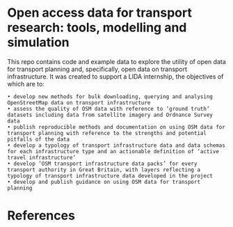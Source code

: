 
<!-- README.md is generated from README.Rmd. Please edit that file -->

# Open access data for transport research: tools, modelling and simulation

<!-- badges: start -->

This repo contains code and example data to explore the utility of open
data for transport planning and, specifically, open data on transport
infrastructure. It was created to support a LIDA internship, the
objectives of which are to:

    • develop new methods for bulk downloading, querying and analysing OpenStreetMap data on transport infrastructure
    • assess the quality of OSM data with reference to ‘ground truth’ datasets including data from satellite imagery and Ordnance Survey data
    • publish reproducible methods and documentation on using OSM data for transport planning with reference to the strengths and potential pitfalls of the data
    • develop a typology of transport infrastructure data and data schemas for each infrastructure type and an actionable definition of ‘active travel infrastructure’
    • develop ‘OSM transport infrastructure data packs’ for every transport authority in Great Britain, with layers reflecting a typology of transport infrastructure data developed in the project
    • develop and publish guidance on using OSM data for transport planning

# References
